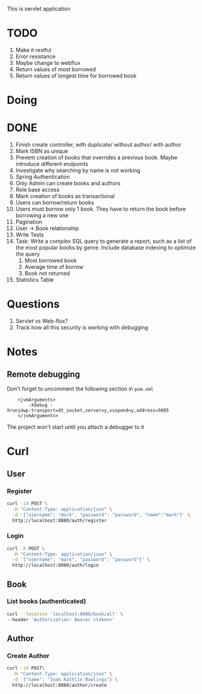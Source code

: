 This is servlet application

# TODO
1. Make it restful
2. Error resistance
3. Maybe change to webflux
4. Return values of most borrowed
5. Return values of longest time for borrowed book


# Doing



# DONE

1. Finish create controller, with duplicate/ without author/ with author
2. Mark ISBN as unique
3. Prevent creation of books that overrides a previous book. Maybe introduce different endpoints
4. Investigate why searching by name is not working
5. Spring Authentication
6. Only Admin can create books and authors
7. Role base access
8. Mark creation of books as transactional
9. Users can borrow/return books
10. Users must borrow only 1 book. They have to return the book before borrowing a new one
11. Pagination
12. User -> Book relationship
13. Write Tests
14. Task: Write a complex SQL query to generate a report, such as a list of the most popular books by genre. Include
    database indexing to optimize the query
    1. Most borrowed book
    2. Average time of borrow
    3. Book not returned
15. Statistics Table

# Questions

1. Servlet vs Web-flux?
2. Track how all this security is working with debugging

# Notes

## Remote debugging

Don't forget to uncomment the following section in `pom.xml`

```
    <jvmArguments>
        -Xdebug -Xrunjdwp:transport=dt_socket,server=y,suspend=y,address=5005
    </jvmArguments>
```

The project won't start until you attach a debugger to it

# Curl

## User

### Register

````bash
curl -iX POST \
  -H "Content-Type: application/json" \
  -d '{"username": "mark", "password": "password", "name":"mark"}' \
  http://localhost:8080/auth/register
````

### Login

````bash
curl -X POST \
  -H "Content-Type: application/json" \
  -d '{"username": "mark", "password": "password"}' \
  http://localhost:8080/auth/login
````

## Book

### List books (authenticated)

````bash
curl --location 'localhost:8080/book/all' \
--header 'Authorization: Bearer <token>'
````

## Author

### Create Author

```bash
curl -iX POST\
  -H "Content-Type: application/json" \
  -d '{"name": "Joan Kathlin Rowlings"}'\
  http://localhost:8080/author/create
```